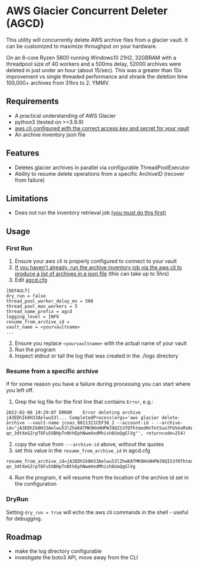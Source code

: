 # AWS Glacier Concurrent Deleter (AGCD)
This utility will concurrently delete AWS archive files from a glacier vault. It can be customized to maximize throughput on your hardware.

On an 8-core Ryzen 5800 running Windows10 21H2, 32GBRAM with a threadpool size of 40 workers and a 500ms delay, 52000 archives were deleted in just under an hour (about 15/sec). This was a greater than 10x improvement vs single threaded performance and shrank the deletion time 100,000+ archives from 31hrs to 2. YMMV.

## Requirements
  * A practical understanding of AWS Glacier
  * python3 (tested on >=3.9.9)
  * [aws cli configured with the correct access key and secret for your vault](https://docs.aws.amazon.com/cli/latest/reference/configure/index.html)
  * An archive inventory json file

## Features
  * Deletes glacier archives in parallel via configurable ThreadPoolExecutor
  * Ability to resume delete operations from a specific ArchiveID (recover from failure)

## Limitations
  * Does not run the inventory retrieval job [(you must do this first)](https://docs.aws.amazon.com/amazonglacier/latest/dev/deleting-vaults-cli.html)

## Usage
### First Run
1. Ensure your aws cli is properly configured to connect to your vault
1. [If you haven't already, run the archive inventory job via the aws cli to produce a list of archives in a json file](https://docs.aws.amazon.com/amazonglacier/latest/dev/deleting-vaults-cli.html) (this can take up to 5hrs)
1. Edit [agcd.cfg](./agcd.cfg)

```
[DEFAULT]
dry_run = false
thread_pool_worker_delay_ms = 500
thread_pool_max_workers = 5
thread_name_prefix = agcd
logging_level = INFO
resume_from_archive_id = 
vault_name = <yourvaultname>
...
```

2. Ensure you replace `<yourvaultname>` with the actual name of your vault
3. Run the program
4. Inspect stdout or tail the log that was created in the ./logs directory

### Resume from a specific archive
If for some reason you have a failure during processing you can start where you left off.

1. Grep the log file for the first line that contains `Error`, e.g.:
```
2022-02-06 19:29:07 ERROR    Error deleting archive jA3EDhIk0H33Aelwu53l... CompletedProcess(args='aws glacier delete-archive --vault-name jcnas_0011321CEF38_2 --account-id - --archive-id="jA3EDhIk0H33Aelwu53lZheKATMK9HnHHPWJ9QIS3fOThtmod0nTntSuo7FUVexRsKAkrR4P53wcYueekv3ULN3z-qn_3dtXeGZrpT8Fu5XBHpTnNthEphNwmXedMhish6UoQgGlVg"', returncode=254)
```
2. copy the value from `---archive-id` above, without the quotes
3. set this value in the `resume_from_archive_id` in agcd.cfg
```
resume_from_archive_id=jA3EDhIk0H33Aelwu53lZheKATMK9HnHHPWJ9QIS3fOThtmod0nTntSuo7FUVexRsKAkrR4P53wcYueekv3ULN3z-qn_3dtXeGZrpT8Fu5XBHpTnNthEphNwmXedMhish6UoQgGlVg
```
4. Run the program, it will resume from the location of the archive id set in the configuration

### DryRun
Setting `dry_run = true` will echo the aws cli commands in the shell - useful for debugging.

## Roadmap
  * make the log directory configurable
  * investigate the boto3 API, move away from the CLI